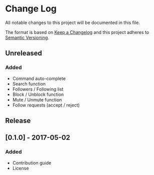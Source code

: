 # Change Log
All notable changes to this project will be documented in this file.

The format is based on [Keep a Changelog](http://keepachangelog.com/)
and this project adheres to [Semantic Versioning](http://semver.org/).

## Unreleased
### Added
- Command auto-complete
- Search function
- Followers / Following list
- Block / Unblock function
- Mute / Unmute function
- Follow requests (accept / reject)

## Release
## [0.1.0] - 2017-05-02
### Added
- Contribution guide
- License
